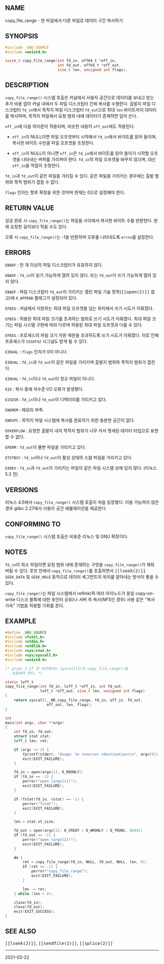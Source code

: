 ## NAME

copy_file_range - 한 파일에서 다른 파일로 데이터 구간 복사하기

## SYNOPSIS

```c
#include _GNU_SOURCE
#include <unistd.h>

ssize_t copy_file_range(int fd_in, off64_t *off_in,
                        int fd_out, off64_t *off_out,
                        size_t len, unsigned int flags);
```

## DESCRIPTION

`copy_file_range()` 시스템 호출은 커널에서 사용자 공간으로 데이터를 보내고 받는 추가 비용 없이 커널 내에서 두 파일 디스크립터 간에 복사를 수행한다. 출발지 파일 디스크립터 `fd_in`에서 목적지 파일 디스크립터 `fd_out`으로 최대 `len` 바이트까지 데이터를 복사하며, 목적지 파일에서 요청 범위 내에 데이터가 존재하면 덮어 쓴다.

`off_in`에 다음 의미론이 적용되며, 비슷한 내용이 `off_out`에도 적용된다.

* `off_in`이 NULL이면 파일 오프셋부터 시작해서 `fd_in`에서 바이트를 읽어 들이며, 복사한 바이트 수만큼 파일 오프셋을 조정한다.

* `off_in`이 NULL이 아니면 `off_in`은 `fd_in`에서 바이트를 읽어 들이기 시작할 오프셋을 나타내는 버퍼를 가리켜야 한다. `fd_in`의 파일 오프셋을 바꾸지 않으며, 대신 `off_in`을 적절히 조정한다.

`fd_in`과 `fd_out`이 같은 파일을 가리킬 수 있다. 같은 파일을 가리키는 경우에는 출발 범위와 목적 범위가 겹칠 수 없다.

`flags` 인자는 향후 확장을 위한 것이며 현재는 0으로 설정해야 한다.

## RETURN VALUE

성공 완료 시 `copy_file_range()`는 파일들 사이에서 복사한 바이트 수를 반환한다. 원래 요청한 길이보다 적을 수도 있다.

오류 시 `copy_file_range()`는 -1을 반환하며 오류를 나타내도록 `errno`를 설정한다.

## ERRORS

`EBADF`
:   한 개 이상의 파일 디스크립터가 유효하지 않다.

`EBADF`
:   `fd_in`이 읽기 가능하게 열려 있지 않다. 또는 `fd_out`이 쓰기 가능하게 열려 있지 않다.

`EBADF`
:   파일 디스크립터 `fd_out`이 가리키는 열린 파일 기술 항목(<tt>[[open(2)]]</tt> 참고)에 `O_APPEND` 플래그가 설정되어 있다.

`EFBIG`
:   커널에서 지원하는 최대 파일 오프셋을 넘는 위치에서 쓰기 시도가 이뤄졌다.

`EFBIG`
:   허용된 최대 파일 크기를 초과하는 범위로 쓰기 시도가 이뤄졌다. 최대 파일 크기는 파일 시스템 구현에 따라 다르며 허용된 최대 파일 오프셋과 다를 수 있다.

`EFBIG`
:   프로세스의 파일 크기 자원 제한을 초과하도록 쓰기 시도가 이뤄졌다. 이로 인해 프로세스가 `SIGXFSZ` 시그널도 받게 될 수 있다.

`EINVAL`
:   `flags` 인자가 0이 아니다.

`EINVAL`
:   `fd_in`과 `fd_out`이 같은 파일을 가리키며 출발지 범위와 목적지 범위가 겹친다.

`EINVAL`
:   `fd_in`이나 `fd_out`이 정규 파일이 아니다.

`EIO`
:   복사 중에 저수준 I/O 오류가 발생했다.

`EISDIR`
:   `fd_in`이나 `fd_out`이 디렉터리를 가리키고 있다.

`ENOMEM`
:   메모리 부족.

`ENOSPC`
:   목적지 파일 시스템에 복사를 완료하기 위한 충분한 공간이 없다.

`EOVERFLOW`
:   요청한 출발지 내지 목적지 범위가 너무 커서 명세된 데이터 타입으로 표현할 수 없다.

`EPERM`
:   `fd_out`이 불변 파일을 가리키고 있다.

`ETXTBSY`
:   `fd_in`이나 `fd_out`이 활성 상태의 스왑 파일을 가리키고 있다.

`EXDEV`
:   `fd_in`과 `fd_out`이 가리키는 파일이 같은 파일 시스템 상에 있지 않다. (리눅스 5.3 전)

## VERSIONS

리눅스 4.5에서 `copy_file_range()` 시스템 호출이 처음 등장했다. 이용 가능하지 않은 경우 glibc 2.27에서 사용자 공간 에뮬레이션을 제공한다.

## CONFORMING TO

`copy_file_range()` 시스템 호출은 비표준 리눅스 및 GNU 확장이다.

## NOTES

`fd_in`이 희소 파일이면 요청 범위 내에 존재하는 구멍을 `copy_file_range()`가 채워 버릴 수 있다. 루프 안에서 `copy_file_range()`를 호출하면서 <tt>[[lseek(2)]]</tt> `SEEK_DATA` 및 `SEEK_HOLE` 동작으로 데이터 세그먼트의 위치를 알아내는 방식이 좋을 수 있다.

`copy_file_range()`는 파일 시스템에서 reflink(즉 여러 아이노드가 동일 copy-on-write 디스크 블록에 대한 포인터 공유)나 서버 측 복사(NFS인 경우) 사용 같은 "복사 가속" 기법을 적용할 기회를 준다.

## EXAMPLE

```c
#define _GNU_SOURCE
#include <fcntl.h>
#include <stdio.h>
#include <stdlib.h>
#include <sys/stat.h>
#include <sys/syscall.h>
#include <unistd.h>

/* glibc 2.27 전 버전에서는 syscall(2)로 copy_file_range()를
   호출해야 한다. */

static loff_t
copy_file_range(int fd_in, loff_t *off_in, int fd_out,
                loff_t *off_out, size_t len, unsigned int flags)
{
    return syscall(__NR_copy_file_range, fd_in, off_in, fd_out,
                   off_out, len, flags);
}

int
main(int argc, char **argv)
{
    int fd_in, fd_out;
    struct stat stat;
    loff_t len, ret;

    if (argc != 3) {
        fprintf(stderr, "Usage: %s <source> <destination>\n", argv[0]);
        exit(EXIT_FAILURE);
    }

    fd_in = open(argv[1], O_RDONLY);
    if (fd_in == -1) {
        perror("open (argv[1])");
        exit(EXIT_FAILURE);
    }

    if (fstat(fd_in, &stat) == -1) {
        perror("fstat");
        exit(EXIT_FAILURE);
    }

    len = stat.st_size;

    fd_out = open(argv[2], O_CREAT | O_WRONLY | O_TRUNC, 0644);
    if (fd_out == -1) {
        perror("open (argv[2])");
        exit(EXIT_FAILURE);
    }

    do {
        ret = copy_file_range(fd_in, NULL, fd_out, NULL, len, 0);
        if (ret == -1) {
            perror("copy_file_range");
            exit(EXIT_FAILURE);
        }

        len -= ret;
    } while (len > 0);

    close(fd_in);
    close(fd_out);
    exit(EXIT_SUCCESS);
}
```

## SEE ALSO

<tt>[[lseek(2)]]</tt>, <tt>[[sendfile(2)]]</tt>, <tt>[[splice(2)]]</tt>

----

2021-03-22
